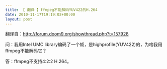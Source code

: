 ```yaml
---
title: 【 翻译 】ffmpeg不能解码YUV422的H.264
date: 2010-11-17T19:19:02+00:00
layout: post
---
```

翻译自：http://forum.doom9.org/showthread.php?t=157928

问：我用Intel UMC library编码了一个帧，是highprofile(YUV422)的，为啥我用ffmpeg不能解码它？

答：ffmpeg不支持4:2:2 H.264。
